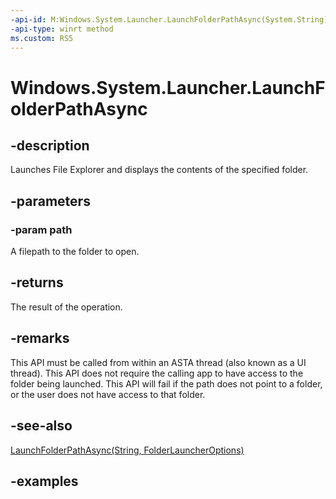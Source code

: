 ```yaml
---
-api-id: M:Windows.System.Launcher.LaunchFolderPathAsync(System.String)
-api-type: winrt method
ms.custom: RS5
---
```


<!-- Method syntax.
public IAsyncOperation<bool> Launcher.LaunchFolderPathAsync(String path)
-->

# Windows.System.Launcher.LaunchFolderPathAsync

## -description
Launches File Explorer and displays the contents of the specified folder.

## -parameters
### -param path
A filepath to the folder to open.

## -returns
The result of the operation.

## -remarks
This API must be called from within an ASTA thread (also known as a UI thread).
This API does not require the calling app to have access to the folder being launched.
This API will fail if the path does not point to a folder, or the user does not have access to that folder.

## -see-also
[LaunchFolderPathAsync(String, FolderLauncherOptions)](launcher_launchfolderpathasync_610775859.md)

## -examples

